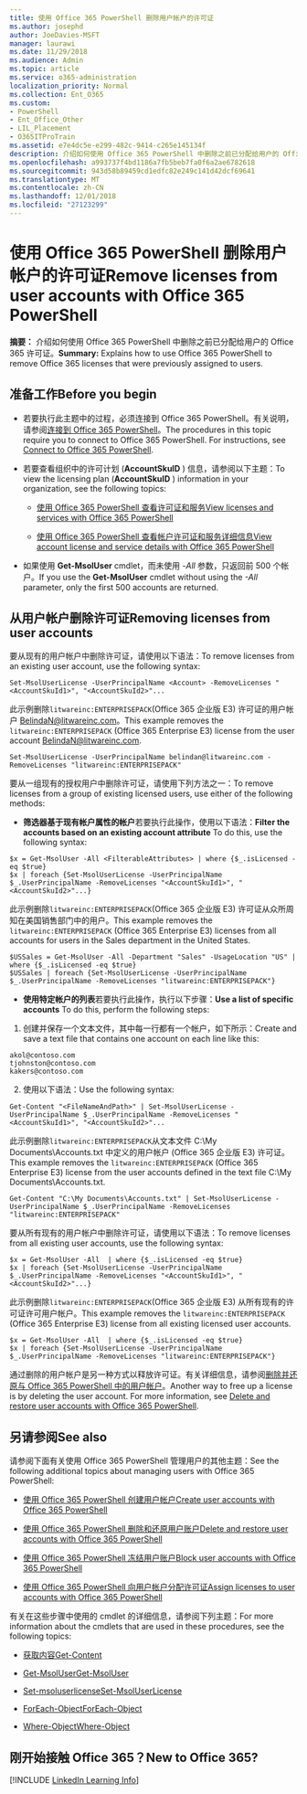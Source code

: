 ```yaml
---
title: 使用 Office 365 PowerShell 删除用户帐户的许可证
ms.author: josephd
author: JoeDavies-MSFT
manager: laurawi
ms.date: 11/29/2018
ms.audience: Admin
ms.topic: article
ms.service: o365-administration
localization_priority: Normal
ms.collection: Ent_O365
ms.custom:
- PowerShell
- Ent_Office_Other
- LIL_Placement
- O365ITProTrain
ms.assetid: e7e4dc5e-e299-482c-9414-c265e145134f
description: 介绍如何使用 Office 365 PowerShell 中删除之前已分配给用户的 Office 365 许可证。
ms.openlocfilehash: a993737f4bd1186a7fb5beb7fa0f6a2ae6782618
ms.sourcegitcommit: 943d58b89459cd1edfc82e249c141d42dcf69641
ms.translationtype: MT
ms.contentlocale: zh-CN
ms.lasthandoff: 12/01/2018
ms.locfileid: "27123299"
---
```

# <a name="remove-licenses-from-user-accounts-with-office-365-powershell"></a><span data-ttu-id="18828-103">使用 Office 365 PowerShell 删除用户帐户的许可证</span><span class="sxs-lookup"><span data-stu-id="18828-103">Remove licenses from user accounts with Office 365 PowerShell</span></span>

<span data-ttu-id="18828-104">**摘要：** 介绍如何使用 Office 365 PowerShell 中删除之前已分配给用户的 Office 365 许可证。</span><span class="sxs-lookup"><span data-stu-id="18828-104">**Summary:** Explains how to use Office 365 PowerShell to remove Office 365 licenses that were previously assigned to users.</span></span>
  
## <a name="before-you-begin"></a><span data-ttu-id="18828-105">准备工作</span><span class="sxs-lookup"><span data-stu-id="18828-105">Before you begin</span></span>

- <span data-ttu-id="18828-p101">若要执行此主题中的过程，必须连接到 Office 365 PowerShell。有关说明，请参阅[连接到 Office 365 PowerShell](connect-to-office-365-powershell.md)。</span><span class="sxs-lookup"><span data-stu-id="18828-p101">The procedures in this topic require you to connect to Office 365 PowerShell. For instructions, see [Connect to Office 365 PowerShell](connect-to-office-365-powershell.md).</span></span>
    
- <span data-ttu-id="18828-108">若要查看组织中的许可计划 (**AccountSkuID** ) 信息，请参阅以下主题：</span><span class="sxs-lookup"><span data-stu-id="18828-108">To view the licensing plan (**AccountSkuID** ) information in your organization, see the following topics:</span></span>
    
  - [<span data-ttu-id="18828-109">使用 Office 365 PowerShell 查看许可证和服务</span><span class="sxs-lookup"><span data-stu-id="18828-109">View licenses and services with Office 365 PowerShell</span></span>](view-licenses-and-services-with-office-365-powershell.md)
    
  - [<span data-ttu-id="18828-110">使用 Office 365 PowerShell 查看帐户许可证和服务详细信息</span><span class="sxs-lookup"><span data-stu-id="18828-110">View account license and service details with Office 365 PowerShell</span></span>](view-account-license-and-service-details-with-office-365-powershell.md)
    
- <span data-ttu-id="18828-111">如果使用 **Get-MsolUser** cmdlet，而未使用 _-All_ 参数，只返回前 500 个帐户。</span><span class="sxs-lookup"><span data-stu-id="18828-111">If you use the **Get-MsolUser** cmdlet without using the _-All_ parameter, only the first 500 accounts are returned.</span></span>
    
## <a name="removing-licenses-from-user-accounts"></a><span data-ttu-id="18828-112">从用户帐户删除许可证</span><span class="sxs-lookup"><span data-stu-id="18828-112">Removing licenses from user accounts</span></span>

<span data-ttu-id="18828-113">要从现有的用户帐户中删除许可证，请使用以下语法：</span><span class="sxs-lookup"><span data-stu-id="18828-113">To remove licenses from an existing user account, use the following syntax:</span></span>
  
```
Set-MsolUserLicense -UserPrincipalName <Account> -RemoveLicenses "<AccountSkuId1>", "<AccountSkuId2>"...
```

<span data-ttu-id="18828-114">此示例删除`litwareinc:ENTERPRISEPACK`(Office 365 企业版 E3) 许可证的用户帐户 BelindaN@litwareinc.com。</span><span class="sxs-lookup"><span data-stu-id="18828-114">This example removes the  `litwareinc:ENTERPRISEPACK` (Office 365 Enterprise E3) license from the user account BelindaN@litwareinc.com.</span></span>
  
```
Set-MsolUserLicense -UserPrincipalName belindan@litwareinc.com -RemoveLicenses "litwareinc:ENTERPRISEPACK"
```

<span data-ttu-id="18828-115">要从一组现有的授权用户中删除许可证，请使用下列方法之一：</span><span class="sxs-lookup"><span data-stu-id="18828-115">To remove licenses from a group of existing licensed users, use either of the following methods:</span></span>
  
- <span data-ttu-id="18828-116">**筛选器基于现有帐户属性的帐户**若要执行此操作，使用以下语法：</span><span class="sxs-lookup"><span data-stu-id="18828-116">**Filter the accounts based on an existing account attribute** To do this, use the following syntax:</span></span>
    
```
$x = Get-MsolUser -All <FilterableAttributes> | where {$_.isLicensed -eq $true}
$x | foreach {Set-MsolUserLicense -UserPrincipalName $_.UserPrincipalName -RemoveLicenses "<AccountSkuId1>", "<AccountSkuId2>"...}
```

<span data-ttu-id="18828-117">此示例删除`litwareinc:ENTERPRISEPACK`(Office 365 企业版 E3) 许可证从众所周知在美国销售部门中的用户。</span><span class="sxs-lookup"><span data-stu-id="18828-117">This example removes the  `litwareinc:ENTERPRISEPACK` (Office 365 Enterprise E3) licenses from all accounts for users in the Sales department in the United States.</span></span>
    
```
$USSales = Get-MsolUser -All -Department "Sales" -UsageLocation "US" | where {$_.isLicensed -eq $true}
$USSales | foreach {Set-MsolUserLicense -UserPrincipalName $_.UserPrincipalName -RemoveLicenses "litwareinc:ENTERPRISEPACK"}
```

- <span data-ttu-id="18828-118">**使用特定帐户的列表**若要执行此操作，执行以下步骤：</span><span class="sxs-lookup"><span data-stu-id="18828-118">**Use a list of specific accounts** To do this, perform the following steps:</span></span>
    
1. <span data-ttu-id="18828-119">创建并保存一个文本文件，其中每一行都有一个帐户，如下所示：</span><span class="sxs-lookup"><span data-stu-id="18828-119">Create and save a text file that contains one account on each line like this:</span></span>
    
  ```
akol@contoso.com
tjohnston@contoso.com
kakers@contoso.com
  ```

2. <span data-ttu-id="18828-120">使用以下语法：</span><span class="sxs-lookup"><span data-stu-id="18828-120">Use the following syntax:</span></span>
    
  ```
  Get-Content "<FileNameAndPath>" | Set-MsolUserLicense -UserPrincipalName $_.UserPrincipalName -RemoveLicenses "<AccountSkuId1>", "<AccountSkuId2>"...
  ```

<span data-ttu-id="18828-121">此示例删除`litwareinc:ENTERPRISEPACK`从文本文件 C:\My Documents\Accounts.txt 中定义的用户帐户 (Office 365 企业版 E3) 许可证。</span><span class="sxs-lookup"><span data-stu-id="18828-121">This example removes the  `litwareinc:ENTERPRISEPACK` (Office 365 Enterprise E3) license from the user accounts defined in the text file C:\My Documents\Accounts.txt.</span></span>
    
  ```
  Get-Content "C:\My Documents\Accounts.txt" | Set-MsolUserLicense -UserPrincipalName $_.UserPrincipalName -RemoveLicenses "litwareinc:ENTERPRISEPACK"
  ```

<span data-ttu-id="18828-122">要从所有现有的用户帐户中删除许可证，请使用以下语法：</span><span class="sxs-lookup"><span data-stu-id="18828-122">To remove licenses from all existing user accounts, use the following syntax:</span></span>
  
```
$x = Get-MsolUser -All  | where {$_.isLicensed -eq $true}
$x | foreach {Set-MsolUserLicense -UserPrincipalName $_.UserPrincipalName -RemoveLicenses "<AccountSkuId1>", "<AccountSkuId2>"...}
```

<span data-ttu-id="18828-123">此示例删除`litwareinc:ENTERPRISEPACK`(Office 365 企业版 E3) 从所有现有的许可证许可用户帐户。</span><span class="sxs-lookup"><span data-stu-id="18828-123">This example removes the  `litwareinc:ENTERPRISEPACK` (Office 365 Enterprise E3) license from all existing licensed user accounts.</span></span>
  
```
$x = Get-MsolUser -All  | where {$_.isLicensed -eq $true}
$x | foreach {Set-MsolUserLicense -UserPrincipalName $_.UserPrincipalName -RemoveLicenses "litwareinc:ENTERPRISEPACK"}
```

<span data-ttu-id="18828-p102">通过删除的用户帐户是另一种方式以释放许可证。有关详细信息，请参阅[删除并还原与 Office 365 PowerShell 中的用户帐户](delete-and-restore-user-accounts-with-office-365-powershell.md)。</span><span class="sxs-lookup"><span data-stu-id="18828-p102">Another way to free up a license is by deleting the user account. For more information, see [Delete and restore user accounts with Office 365 PowerShell](delete-and-restore-user-accounts-with-office-365-powershell.md).</span></span>
  
## <a name="see-also"></a><span data-ttu-id="18828-126">另请参阅</span><span class="sxs-lookup"><span data-stu-id="18828-126">See also</span></span>

<span data-ttu-id="18828-127">请参阅下面有关使用 Office 365 PowerShell 管理用户的其他主题：</span><span class="sxs-lookup"><span data-stu-id="18828-127">See the following additional topics about managing users with Office 365 PowerShell:</span></span>
  
- [<span data-ttu-id="18828-128">使用 Office 365 PowerShell 创建用户帐户</span><span class="sxs-lookup"><span data-stu-id="18828-128">Create user accounts with Office 365 PowerShell</span></span>](create-user-accounts-with-office-365-powershell.md)
    
- [<span data-ttu-id="18828-129">使用 Office 365 PowerShell 删除和还原用户账户</span><span class="sxs-lookup"><span data-stu-id="18828-129">Delete and restore user accounts with Office 365 PowerShell</span></span>](delete-and-restore-user-accounts-with-office-365-powershell.md)
    
- [<span data-ttu-id="18828-130">使用 Office 365 PowerShell 冻结用户账户</span><span class="sxs-lookup"><span data-stu-id="18828-130">Block user accounts with Office 365 PowerShell</span></span>](block-user-accounts-with-office-365-powershell.md)
    
- [<span data-ttu-id="18828-131">使用 Office 365 PowerShell 向用户帐户分配许可证</span><span class="sxs-lookup"><span data-stu-id="18828-131">Assign licenses to user accounts with Office 365 PowerShell</span></span>](assign-licenses-to-user-accounts-with-office-365-powershell.md)
    
<span data-ttu-id="18828-132">有关在这些步骤中使用的 cmdlet 的详细信息，请参阅下列主题：</span><span class="sxs-lookup"><span data-stu-id="18828-132">For more information about the cmdlets that are used in these procedures, see the following topics:</span></span>
  
- [<span data-ttu-id="18828-133">获取内容</span><span class="sxs-lookup"><span data-stu-id="18828-133">Get-Content</span></span>](https://go.microsoft.com/fwlink/p/?LinkId=289917)
    
- [<span data-ttu-id="18828-134">Get-MsolUser</span><span class="sxs-lookup"><span data-stu-id="18828-134">Get-MsolUser</span></span>](https://go.microsoft.com/fwlink/p/?LinkId=691543)
    
- [<span data-ttu-id="18828-135">Set-msoluserlicense</span><span class="sxs-lookup"><span data-stu-id="18828-135">Set-MsolUserLicense</span></span>](https://go.microsoft.com/fwlink/p/?LinkId=691548)
    
- [<span data-ttu-id="18828-136">ForEach-Object</span><span class="sxs-lookup"><span data-stu-id="18828-136">ForEach-Object</span></span>](https://go.microsoft.com/fwlink/p/?LinkId=113300)
    
- [<span data-ttu-id="18828-137">Where-Object</span><span class="sxs-lookup"><span data-stu-id="18828-137">Where-Object</span></span>](https://go.microsoft.com/fwlink/p/?LinkId=113423)
    
## <a name="new-to-office-365"></a><span data-ttu-id="18828-138">刚开始接触 Office 365？</span><span class="sxs-lookup"><span data-stu-id="18828-138">New to Office 365?</span></span>

[!INCLUDE [LinkedIn Learning Info](../common/office/linkedin-learning-info.md)]
   

